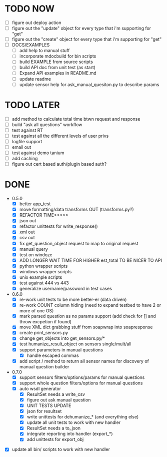 # TODO NOW
 * [ ] figure out deploy action
 * [ ] figure out the "update" object for every type that i'm supporting for "get"
 * [ ] figure out the "create" object for every type that i'm supporting for "get"
 * [ ] DOCS/EXAMPLES
   * [ ] add help to manual stuff
   * [ ] incorporate mdocbuild for bin scripts
   * [ ] build EXAMPLE from source scripts
   * [ ] build API doc from unit test (as start)
   * [ ] Expand API examples in README.md
   * [ ] update readme
   * [ ] update sensor help for ask_manual_quesiton.py to describe params

# TODO LATER
 * [ ] add method to calculate total time btwn request and response
 * [ ] build "ask all questions" workflow
 * [ ] test against RT
 * [ ] test against all the different levels of user privs
 * [ ] logfile support
 * [ ] email out
 * [ ] test against demo tanium
 * [ ] add caching
 * [ ] figure out cert based auth/plugin based auth?

# DONE
  * 0.5.0
    * [X] better app_test
    * [X] move formatting/data transforms OUT (transforms.py?)
    * [X] REFACTOR TIME>>>>>
    * [X] json out
    * [X] refactor unittests for write_response()
    * [X] xml out
    * [X] csv out
    * [X] fix get_question_object request to map to original request
    * [X] manual query
    * [X] test on windoze
    * [X] ADD LONGER WAIT TIME FOR HIGHER est_total TO BE NICER TO API
    * [X] python wrapper scripts
    * [X] windows wrapper scripts
    * [X] unix example scripts
    * [X] test against 444 vs 443
    * [X] generalize username/password in test cases
  * 0.6.0
    * [X] re-work unit tests to be more better-er (data driven)
    * [X] re-work COUNT column hiding (need to expand testbed to have 2 or more  of one OS)
    * [X] mark parsed question as no params support (add check for [] and throw  excpetion if found)
    * [X] move XML dict grabbing stuff from soapwrap into soapresponse
    * [X] create print_sensors.py
    * [X] change get_objects into get_sensors.py/*
    * [X] test humanize_result_object on sensors single/mult/all
    * [X] support parameters in manual questions
      * [X] handle escaped commas
    * [X] add script / method to return all sensor names for discovery of manual question builder
  * 0.7.0
    * [X] support sensors filters/options/params for manual questions
    * [X] support whole question filters/options for manual questions
    * [X] auto wsdl generator
      * [X] ResultSet needs a write_csv
      * [X] figure out ask manual question
      * [X] UNIT TESTS UPDATE
      * [X] json for resultset
      * [X] write unittests for dehumanize_* (and everything else)
      * [X] update all unit tests to work with new handler
      * [X] ResultSet needs a to_json
      * [X] integrate reporting into handler (export_*)
      * [X] add unittests for export_obj
   * [X] update all bin/ scripts to work with new handler
